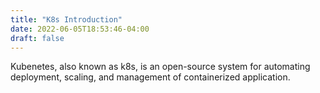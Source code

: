```yaml
---
title: "K8s Introduction"
date: 2022-06-05T18:53:46-04:00
draft: false
---
```


Kubenetes, also known as k8s, is an open-source system for automating deployment, scaling, and management of containerized application.